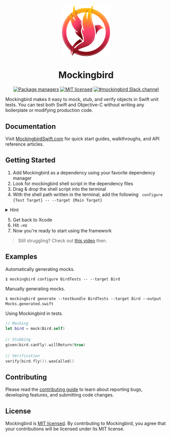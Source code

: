 <p align="center">
  <img src="/Sources/Documentation/Mockingbird.docc/Resources/logo@3x.png" alt="Mockingbird - Swift Mocking Framework" width="150">
  <h1 align="center">Mockingbird</h1>
</p>

<p align="center">
  <a href="#quick-start"><img src="https://img.shields.io/badge/package-CocoaPods%20%7C%20Carthage%20%7C%20SwiftPM-4BC51D.svg" alt="Package managers"></a>
  <a href="https://github.com/birdrides/mockingbird/blob/master/LICENSE.md"><img src="https://img.shields.io/badge/license-MIT-blue.svg" alt="MIT licensed"></a>
  <a href="https://join.slack.com/t/birdopensource/shared_invite/zt-wogxij50-3ZM7F8ZxFXvPkE0j8xTtmw" rel="nofollow"><img src="https://img.shields.io/badge/slack-%23mockingbird-A417A6.svg" alt="#mockingbird Slack channel"></a>
</p>

Mockingbird makes it easy to mock, stub, and verify objects in Swift unit tests. You can test both Swift and Objective-C without writing any boilerplate or modifying production code.

## Documentation

Visit [MockingbirdSwift.com](https://mockingbirdswift.com) for quick start guides, walkthroughs, and API reference articles.

## Getting Started
1. Add Mockingbird as a dependency using your favorite dependency manager
2. Look for mockingbird shell script in the dependency files
3. Drag & drop the shell script into the terminal
4. With the shell path written in the terminal, add the following ` configure {Test Target} -- --target {Main Target}`

<details>
<summary>Hint</summary>
  
  
```console
/path/to/mockingbird configure MockingbirdWalkthroughTests -- --target MockingbirdWalkthrough
```
  
</details>

5. Get back to Xcode
6. Hit `⇧⌘U`
7. Now you're ready to start using the framework


> Still struggling? Check out [this video](https://youtu.be/vBFVzMFzl3s) then.

## Examples

Automatically generating mocks.

```console
$ mockingbird configure BirdTests -- --target Bird
```

Manually generating mocks.

```console
$ mockingbird generate --testbundle BirdTests --target Bird --output Mocks.generated.swift
```

Using Mockingbird in tests.

```swift
// Mocking
let bird = mock(Bird.self)

// Stubbing
given(bird.canFly).willReturn(true)

// Verification
verify(bird.fly()).wasCalled()
```

## Contributing

Please read the [contributing guide](/.github/CONTRIBUTING.md) to learn about reporting bugs, developing features, and submitting code changes.

## License

Mockingbird is [MIT licensed](/LICENSE.md). By contributing to Mockingbird, you agree that your contributions will be licensed under its MIT license.
